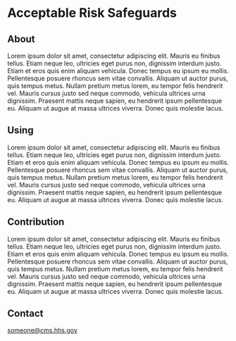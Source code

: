 # Acceptable Risk Safeguards #

## About ##
Lorem ipsum dolor sit amet, consectetur adipiscing elit. Mauris eu finibus tellus. Etiam neque leo, ultricies eget purus non, dignissim interdum justo. Etiam et eros quis enim aliquam vehicula. Donec tempus eu ipsum eu mollis. Pellentesque posuere rhoncus sem vitae convallis. Aliquam ut auctor purus, quis tempus metus. Nullam pretium metus lorem, eu tempor felis hendrerit vel. Mauris cursus justo sed neque commodo, vehicula ultrices urna dignissim. Praesent mattis neque sapien, eu hendrerit ipsum pellentesque eu. Aliquam ut augue at massa ultrices viverra. Donec quis molestie lacus. 

## Using ##
Lorem ipsum dolor sit amet, consectetur adipiscing elit. Mauris eu finibus tellus. Etiam neque leo, ultricies eget purus non, dignissim interdum justo. Etiam et eros quis enim aliquam vehicula. Donec tempus eu ipsum eu mollis. Pellentesque posuere rhoncus sem vitae convallis. Aliquam ut auctor purus, quis tempus metus. Nullam pretium metus lorem, eu tempor felis hendrerit vel. Mauris cursus justo sed neque commodo, vehicula ultrices urna dignissim. Praesent mattis neque sapien, eu hendrerit ipsum pellentesque eu. Aliquam ut augue at massa ultrices viverra. Donec quis molestie lacus.

## Contribution ##
Lorem ipsum dolor sit amet, consectetur adipiscing elit. Mauris eu finibus tellus. Etiam neque leo, ultricies eget purus non, dignissim interdum justo. Etiam et eros quis enim aliquam vehicula. Donec tempus eu ipsum eu mollis. Pellentesque posuere rhoncus sem vitae convallis. Aliquam ut auctor purus, quis tempus metus. Nullam pretium metus lorem, eu tempor felis hendrerit vel. Mauris cursus justo sed neque commodo, vehicula ultrices urna dignissim. Praesent mattis neque sapien, eu hendrerit ipsum pellentesque eu. Aliquam ut augue at massa ultrices viverra. Donec quis molestie lacus. 

## Contact ##
someone@cms.hhs.gov
